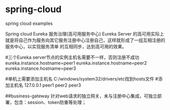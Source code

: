 # spring-cloud
spring cloud examples


Spring cloud Eureka 服务治理(高可用服务中心) 
Eureka Server 的高可用实际上就是将自己作为服务向其它服务注册中心注册自己，这样就形成了一组互相注册的服务中心，以实现服务清单 的互相同步，达到高可用的效果。

#三个Eureka server节点的实例主机名需要不一样，否则注册不成功
eureka.instance.hostname=peer1
eureka.instance.hostname=peer2
eureka.instance.hostname=peer3

#单机上需要添加主机名
C:/windows/system32/drivers/etc找到hosts文件
#添加主机名
127.0.0.1 peer1 peer2 peer3  


##business-gateway
针对web请求的独立网关，未与注册中心集成，可独立部署，包含：session、token防重等处理；